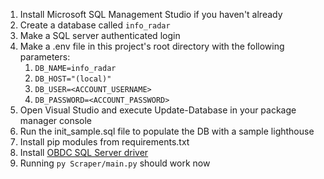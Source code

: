 1. Install Microsoft SQL Management Studio if you haven't already
2. Create a database called `info_radar`
3. Make a SQL server authenticated login
4. Make a .env file in this project's root directory with the following parameters:
    1. `DB_NAME=info_radar`
    2. `DB_HOST="(local)"`
    3. `DB_USER=<ACCOUNT_USERNAME>`
    4. `DB_PASSWORD=<ACCOUNT_PASSWORD>`
5. Open Visual Studio and execute Update-Database in your package manager console
6. Run the init_sample.sql file to populate the DB with a sample lighthouse
7. Install pip modules from requirements.txt
8. Install [OBDC SQL Server driver](https://docs.microsoft.com/en-us/sql/connect/odbc/download-odbc-driver-for-sql-server)
9. Running `py Scraper/main.py` should work now 
